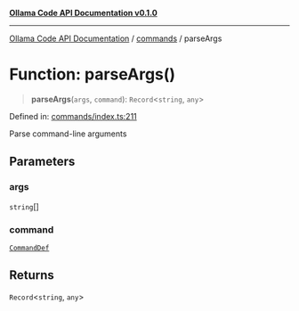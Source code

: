 [**Ollama Code API Documentation v0.1.0**](../../README.md)

***

[Ollama Code API Documentation](../../modules.md) / [commands](../README.md) / parseArgs

# Function: parseArgs()

> **parseArgs**(`args`, `command`): `Record`\<`string`, `any`\>

Defined in: [commands/index.ts:211](https://github.com/erichchampion/ollama-code/blob/a6ec53910f51a174af1f2c4fb981760e5f53805f/ollama-code/src/commands/index.ts#L211)

Parse command-line arguments

## Parameters

### args

`string`[]

### command

[`CommandDef`](../interfaces/CommandDef.md)

## Returns

`Record`\<`string`, `any`\>
